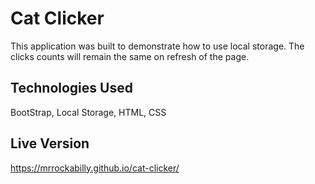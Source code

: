 # Cat Clicker

This application was built to demonstrate how to use local storage. The clicks counts will remain the same on refresh of the page. 

## Technologies Used

BootStrap, Local Storage, HTML, CSS

## Live Version

https://mrrockabilly.github.io/cat-clicker/

